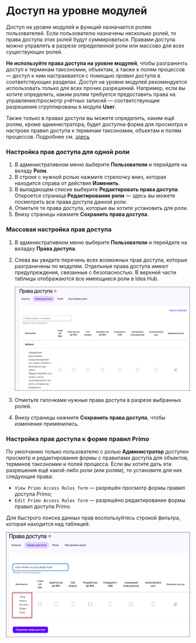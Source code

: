 # Доступ на уровне модулей

Доступ на уровне модулей и функций назначается ролям пользователей. Если пользователю назначены несколько ролей, то права доступа этих ролей будут суммироваться. Правами доступа можно управлять в разрезе определенной роли или массово для всех существующих ролей.

**Не используйте права доступа на уровне модулей**, чтобы разграничть доступ к терминам таксономии, объектам, а также к полям процессов — доступ к ним настраивается с помощью *правил доступа* в соответствующих разделах. Доступ на уровне модулей рекомендуется использовать только для всех прочих разрешений. Например, если вы хотите определить, каким ролям требуется предоставить права на управление/просмотр учётных записей — соответствующие разрешения сгруппированы в модуле **User**.

Также только в правах доступа вы можете определить, каким ещё ролям, кроме администратора, будет доступна форма для просмотра и настроек правил доступа к терминам таксономии, объектам и полям процессов. Подробнее см. [здесь]()


### Настройка прав доступа для одной роли

1. В административном меню выберите **Пользователи** и перейдите на вкладу **Роли**.
1. В строке с нужной ролью нажмите стрелочку вниз, которая находится справа от действия **Изменить**.
1. В выпадающем списке выберите **Редактировать права доступа**. Откроется страница **Редактирование роли** — здесь вы можете посмотреть все права доступа данной роли.
1. Отметьте те права доступа, которые вы хотите установить для роли.
1. Внизу страницы нажмите **Сохранить права доступа**.

### Массовая настройка прав доступа 

1. В административном меню выберите **Пользователи** и перейдите на вкладку **Права доступа**.
1. Слева вы увидите перечень всех возможных прав доступа, которые разграничены по модулям. Отдельные права доступа имеют предупреждения, связанные с безопасностью. В верхней части таблицы отображаются все имеющиеся роли в Idea Hub.

   ![](<../../../idea-hub/resources/admin/users/permissions-tab.png>)

1. Отметьте галочками нужные права доступа в разрезе выбранных ролей. 
1. Внизу страницы нажмите **Сохранить права доступа**, чтобы изменения применились.


### Настройка прав доступа к форме правил Primo

По умолчанию только пользователю с ролью **Администратор** доступен просмотр и редактирование формы с правилами доступа для объектов, терминов таксономии и полей процесса. Если вы хотите дать эти разрешения ещё какой-либо роли (или ролям), то установите для них следующие права:
* `View Primo Access Rules form` — разрешён просмотр формы правил доступа Primo;
* `Edit Primo Access Rules form` — разрешёно редактирование формы правил доступа Primo.

Для быстрого поиска данных прав воспользуйтесь строкой фильтра, которая находится над таблицей:

![](<../../../idea-hub/resources/admin/users/filter-access-rules.png>)
